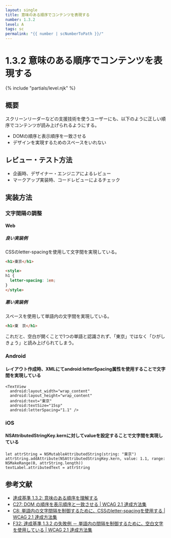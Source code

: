 ```yaml
---
layout: single
title: 意味のある順序でコンテンツを表現する
number: 1.3.2
level: A
tags: sc
permalink: "{{ number | scNumberToPath }}/"
---
```


# 1.3.2 意味のある順序でコンテンツを表現する

{% include "partials/level.njk" %}

## 概要

スクリーンリーダーなどの支援技術を使うユーザーにも、以下のように正しい順序でコンテンツが読み上げられるようにする。

- DOMの順序と表示順序を一致させる
- デザインを実現するためのスペースをいれない

## レビュー・テスト方法

- 企画時、デザイナー・エンジニアによるレビュー
- マークアップ実装時、コードレビューによるチェック

## 実装方法

### 文字間隔の調整

#### Web

##### 良い実装例

CSSのletter-spacingを使用して文字間を実現している。

```html
<h1>東京</h1>

<style>
h1 {
  letter-spacing: 1em;
}
</style>
```

##### 悪い実装例

スペースを使用して単語内の文字間を実現している。

```html
<h1>東　京</h1>
```

これだと、空白が開くことで1つの単語と認識されず、「東京」ではなく「ひがし　きょう」と読み上げられてしまう。

### Android

#### レイアウト作成時、XMLにてandroid:letterSpacing属性を使用することで文字間を実現している

```
<TextView
  android:layout_width="wrap_content"
  android:layout_height="wrap_content"
  android:text="東京"
  android:textSize="15sp"
  android:letterSpacing="1.1" />
```

### iOS

#### NSAttributedStringKey.kernに対してvalueを設定することで文字間を実現している

```
let attrString = NSMutableAttributedString(string: "東京")
attrString.addAttribute(NSAttributedStringKey.kern, value: 1.1, range: NSMakeRange(0, attrString.length))
textLabel.attributedText = attrString
```

## 参考文献

- [達成基準 1.3.2: 意味のある順序を理解する](https://waic.jp/docs/WCAG21/Understanding/meaningful-sequence.html)
- [C27: DOM の順序を表示順序と一致させる | WCAG 2.1 達成方法集](https://waic.jp/docs/WCAG21/Techniques/css/C27)
- [C8: 単語内の文字間隔を制御するために、CSSのletter-spacingを使用する | WCAG 2.1 達成方法集](https://waic.jp/docs/WCAG21/Techniques/css/C8)
- [F32: 達成基準 1.3.2 の失敗例 － 単語内の間隔を制御するために、空白文字を使用している | WCAG 2.1 達成方法集](https://waic.jp/docs/WCAG21/Techniques/failures/F32)
